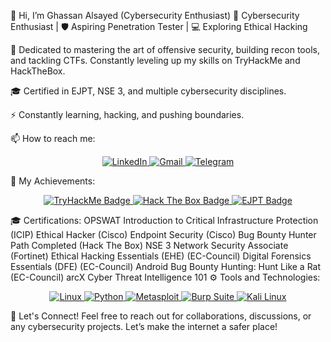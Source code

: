 👋 Hi, I’m Ghassan Alsayed (Cybersecurity Enthusiast)
🔐 Cybersecurity Enthusiast | 🛡️ Aspiring Penetration Tester | 💻 Exploring Ethical Hacking

🚀 Dedicated to mastering the art of offensive security, building recon tools, and tackling CTFs. Constantly leveling up my skills on TryHackMe and HackTheBox.

🎓 Certified in EJPT, NSE 3, and multiple cybersecurity disciplines.

⚡ Constantly learning, hacking, and pushing boundaries.


📫 How to reach me:
<p align="center"> <a href="https://www.linkedin.com/in/ghaalsayed/"> <img alt="LinkedIn" src="https://img.shields.io/badge/LinkedIn-0077B5?style=for-the-badge&logo=linkedin&logoColor=white"> </a> <a href="mailto:your-email@example.com"> <img alt="Gmail" src="https://img.shields.io/badge/Gmail-D14836?style=for-the-badge&logo=gmail&logoColor=white"> </a> <a href="https://t.me/your-telegram-handle"> <img alt="Telegram" src="https://img.shields.io/badge/-Telegram-1ca0f1?style=for-the-badge&logo=telegram&logoColor=white"> </a> </p>
🏅 My Achievements:
<p align="center">
  <a href="https://tryhackme.com/p/ZeroGuss">
    <img src="https://tryhackme-badges.s3.amazonaws.com/ZeroGuss.png" alt="TryHackMe Badge" />
  </a>
  <a href="https://www.hackthebox.com/home/users/profile/308067">
    <img src="https://www.hackthebox.com/badge/url/308067" alt="Hack The Box Badge" />
  </a>
  <a href="https://academy.hackthebox.com/achievement/badge/e38e8f2d-5f94-11ef-864f-bea50ffe6cb4">
    <img src="https://api.accredible.com/v1/frontend/credential_website_embed_image/badge/81816465" alt="EJPT Badge" />
  </a>
</p>

</p>
🎓 Certifications:
OPSWAT Introduction to Critical Infrastructure Protection (ICIP)
Ethical Hacker (Cisco)
Endpoint Security (Cisco)
Bug Bounty Hunter Path Completed (Hack The Box)
NSE 3 Network Security Associate (Fortinet)
Ethical Hacking Essentials (EHE) (EC-Council)
Digital Forensics Essentials (DFE) (EC-Council)
Android Bug Bounty Hunting: Hunt Like a Rat (EC-Council)
arcX Cyber Threat Intelligence 101
⚙️ Tools and Technologies:
<p align="center"> <a href="#"> <img alt="Linux" src="https://img.shields.io/badge/Linux-FCC624?style=for-the-badge&logo=linux&logoColor=black"> </a> <a href="#"> <img alt="Python" src="https://img.shields.io/badge/Python-3776AB?style=for-the-badge&logo=python&logoColor=white"> </a> <a href="#"> <img alt="Metasploit" src="https://img.shields.io/badge/Metasploit-%23E23237?style=for-the-badge&logo=metasploit&logoColor=white"> </a> <a href="#"> <img alt="Burp Suite" src="https://img.shields.io/badge/Burp_Suite-F11D2D?style=for-the-badge&logo=burp-suite&logoColor=white"> </a> <a href="#"> <img alt="Kali Linux" src="https://img.shields.io/badge/Kali_Linux-557C93?style=for-the-badge&logo=kali-linux&logoColor=white"> </a> </p>
💬 Let's Connect!
Feel free to reach out for collaborations, discussions, or any cybersecurity projects. Let’s make the internet a safer place!

